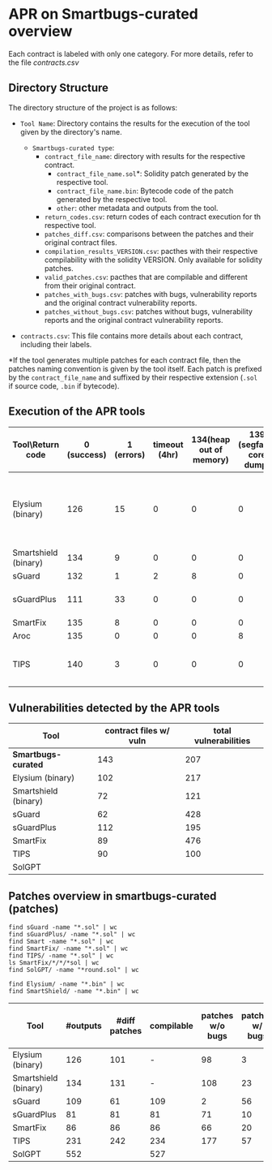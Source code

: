 # APR on Smartbugs-curated overview

Each contract is labeled with only one category. For more details, refer to the file _contracts.csv_

## Directory Structure

The directory structure of the project is as follows:

- `Tool Name`: Directory contains the results for the execution of the tool given by the directory's name.
    + `Smartbugs-curated type`:
        - `contract_file_name`: directory with results for the respective contract.
            - `contract_file_name.sol`*: Solidity patch generated by the respective tool.
            - `contract_file_name.bin`: Bytecode code of the patch generated by the respective tool.
            - `other`: other metadata and outputs from the tool.
        - `return_codes.csv`:  return codes of each contract execution for th respective tool.
        - `patches_diff.csv`: comparisons between the patches and their original contract files.
        - `compilation_results_VERSION.csv`: pacthes with their respective compilability with the solidity VERSION. Only available for solidity patches.
        - `valid_patches.csv`: pacthes that are compilable and different from their original contract.
        - `patches_with_bugs.csv`: patches with bugs, vulnerability reports and the original contract vulnerability reports.
        - `patches_without_bugs.csv`: patches without bugs, vulnerability reports and the original contract vulnerability reports.

- `contracts.csv`: This file contains more details about each contract, including their labels.

*If the tool generates multiple patches for each contract file, then the patches naming convention is given by the tool itself. Each patch is prefixed by the `contract_file_name` and suffixed by their respective extension (`.sol` if source code, `.bin` if bytecode).


## Execution of the APR tools
|Tool\Return code                    |0 (success)|1 (errors)|timeout (4hr)|134(heap out of memory)|139 (segfault: core dump)|251 (compilation)|253|Notes                                                             |
|------------------------------------|-----------|----------|---------------|-----------------------|-------------------------|-----------------|---|------------------------------------------------------------------|
|Elysium  (binary)                           |126        |15        |0              |0                      |0                        |1                |1  |1: run_oyente breaks, only mythril is used for these cases in eval|
|Smartshield   (binary)                       |134        |9         |0              |0                      |0                        |0                |0  |1: code errors                                                    |
|sGuard                              |132        |1         |2              |8                      |0                        |0                |0  |                                                                  |
|sGuardPlus                          |111        |33        |0              |0                      |0                        |0                |0  |Exceptions in revert2src.js                                       |
|SmartFix                            |135        |8         |0              |0                      |0                        |0                |0  |                                                                  |
|Aroc                                |135        |0         |0              |0                      |8                        |0                |0  |                                                                  |
|TIPS                                |140        |3         |0              |0                      |0                        |0                |0  |1: code errors in parsing json objects                            |


## Vulnerabilities detected by the APR tools
| Tool                  | contract files w/ vuln | total vulnerabilities | 
|-----------------------|------------------------|-----------------------|
| **Smartbugs-curated** |                    143 |                   207 |
| Elysium (binary)      |                    102 |                   217 |
| Smartshield (binary)  |                     72 |                   121 |
| sGuard                |                     62 |                   428 |
| sGuardPlus            |                    112 |                   195 |
| SmartFix              |                     89 |                   476 |
| TIPS                  |                     90 |                   100 |
| SolGPT                |                        |                       |


## Patches overview in smartbugs-curated (patches)

```
find sGuard -name "*.sol" | wc
find sGuardPlus/ -name "*.sol" | wc
find Smart -name "*.sol" | wc
find SmartFix/ -name "*.sol" | wc
find TIPS/ -name "*.sol" | wc
ls SmartFix/*/*/*sol | wc
find SolGPT/ -name "*round.sol" | wc

find Elysium/ -name "*.bin" | wc
find SmartShield/ -name "*.bin" | wc
```

| Tool                  | #outputs | #diff patches | compilable | patches w/o bugs | patches w/ bugs | paches w/ new bugs (detector+manual check) | og contracts w/o bugs |
|-----------------------|----------|---------------|------------|------------------|-----------------|--------------------|-----------------------|
| Elysium (binary)      |      126 |            101|           -|                98|                3|                  2+|                     98|
| Smartshield (binary)  |      134 |            131|           -|               108|               23|                    |                    108|
| sGuard                |      109 |             61|         109|                 2|               56|                    |                      2|
| sGuardPlus            |       81 |             81|          81|                71|               10|                  10|                     71|
| SmartFix              |       86 |             86|          86|                66|               20|                   1|                     66|
| TIPS                  |      231 |            242|         234|               177|               57|                    |                    132|
| SolGPT                |      552 |               |         527|                  |                 |                    |                       |